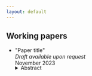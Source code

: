 ```yaml
---
layout: default
---
```


## Working papers

- "Paper title"    
_Draft available upon request_    
November 2023


    <details>
	  		<summary style="margin-top: -1.3em; cursor: pointer;">Abstract</summary>
	  		<p class="notice" style="margin-top:0 !important">
               This is the abstract of my paper.
            </p>
	</details>   


